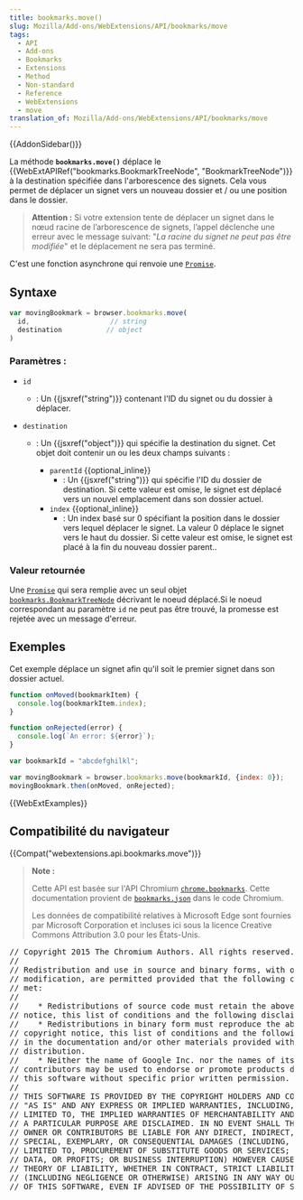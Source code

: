 ```yaml
---
title: bookmarks.move()
slug: Mozilla/Add-ons/WebExtensions/API/bookmarks/move
tags:
  - API
  - Add-ons
  - Bookmarks
  - Extensions
  - Method
  - Non-standard
  - Reference
  - WebExtensions
  - move
translation_of: Mozilla/Add-ons/WebExtensions/API/bookmarks/move
---
```

{{AddonSidebar()}}

La méthode **`bookmarks.move()`** déplace le  {{WebExtAPIRef("bookmarks.BookmarkTreeNode", "BookmarkTreeNode")}} à la destination spécifiée dans l'arborescence des signets. Cela vous permet de déplacer un signet vers un nouveau dossier et / ou une position dans le dossier.

> **Attention :** Si votre extension tente de déplacer un signet dans le nœud racine de l’arborescence de signets, l’appel déclenche une erreur avec le message suivant: "_La racine du signet ne peut pas être modifiée_" et le déplacement ne sera pas terminé.

C'est une fonction asynchrone qui renvoie une [`Promise`](/fr/docs/Web/JavaScript/Reference/Objets_globaux/Promise).

## Syntaxe

```js
var movingBookmark = browser.bookmarks.move(
  id,                    // string
  destination           // object
)
```

### Paramètres :

- `id`
  - : Un {{jsxref("string")}} contenant l'ID du signet ou du dossier à déplacer.
- `destination`

  - : Un {{jsxref("object")}} qui spécifie la destination du signet. Cet objet doit contenir un ou les deux champs suivants :

    - `parentId` {{optional_inline}}
      - : Un {{jsxref("string")}} qui spécifie l'ID du dossier de destination. Si cette valeur est omise, le signet est déplacé vers un nouvel emplacement dans son dossier actuel.
    - `index` {{optional_inline}}
      - : Un index basé sur 0 spécifiant la position dans le dossier vers lequel déplacer le signet. La valeur 0 déplace le signet vers le haut du dossier. Si cette valeur est omise, le signet est placé à la fin du nouveau dossier parent..

### Valeur retournée

Une [`Promise`](/fr/docs/Web/JavaScript/Reference/Objets_globaux/Promise) qui sera remplie avec un seul objet [`bookmarks.BookmarkTreeNode`](/fr/Add-ons/WebExtensions/API/bookmarks/BookmarkTreeNode)  décrivant le noeud déplacé.Si le noeud correspondant au paramètre `id` ne peut pas être trouvé, la promesse est rejetée avec un message d'erreur.

## Exemples

Cet exemple déplace un signet afin qu'il soit le premier signet dans son dossier actuel.

```js
function onMoved(bookmarkItem) {
  console.log(bookmarkItem.index);
}

function onRejected(error) {
  console.log(`An error: ${error}`);
}

var bookmarkId = "abcdefghilkl";

var movingBookmark = browser.bookmarks.move(bookmarkId, {index: 0});
movingBookmark.then(onMoved, onRejected);
```

{{WebExtExamples}}

## Compatibilité du navigateur

{{Compat("webextensions.api.bookmarks.move")}}

> **Note :**
>
> Cette API est basée sur l'API Chromium [`chrome.bookmarks`](https://developer.chrome.com/extensions/bookmarks). Cette documentation provient de  [`bookmarks.json`](https://chromium.googlesource.com/chromium/src/+/master/chrome/common/extensions/api/bookmarks.json) dans le code Chromium.
>
> Les données de compatibilité relatives à Microsoft Edge sont fournies par Microsoft Corporation et incluses ici sous la licence Creative Commons Attribution 3.0 pour les États-Unis.

<div class="hidden"><pre>// Copyright 2015 The Chromium Authors. All rights reserved.
//
// Redistribution and use in source and binary forms, with or without
// modification, are permitted provided that the following conditions are
// met:
//
//    * Redistributions of source code must retain the above copyright
// notice, this list of conditions and the following disclaimer.
//    * Redistributions in binary form must reproduce the above
// copyright notice, this list of conditions and the following disclaimer
// in the documentation and/or other materials provided with the
// distribution.
//    * Neither the name of Google Inc. nor the names of its
// contributors may be used to endorse or promote products derived from
// this software without specific prior written permission.
//
// THIS SOFTWARE IS PROVIDED BY THE COPYRIGHT HOLDERS AND CONTRIBUTORS
// "AS IS" AND ANY EXPRESS OR IMPLIED WARRANTIES, INCLUDING, BUT NOT
// LIMITED TO, THE IMPLIED WARRANTIES OF MERCHANTABILITY AND FITNESS FOR
// A PARTICULAR PURPOSE ARE DISCLAIMED. IN NO EVENT SHALL THE COPYRIGHT
// OWNER OR CONTRIBUTORS BE LIABLE FOR ANY DIRECT, INDIRECT, INCIDENTAL,
// SPECIAL, EXEMPLARY, OR CONSEQUENTIAL DAMAGES (INCLUDING, BUT NOT
// LIMITED TO, PROCUREMENT OF SUBSTITUTE GOODS OR SERVICES; LOSS OF USE,
// DATA, OR PROFITS; OR BUSINESS INTERRUPTION) HOWEVER CAUSED AND ON ANY
// THEORY OF LIABILITY, WHETHER IN CONTRACT, STRICT LIABILITY, OR TORT
// (INCLUDING NEGLIGENCE OR OTHERWISE) ARISING IN ANY WAY OUT OF THE USE
// OF THIS SOFTWARE, EVEN IF ADVISED OF THE POSSIBILITY OF SUCH DAMAGE.
</pre></div>
